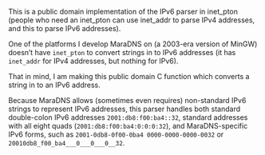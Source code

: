 This is a public domain implementation of the IPv6 parser in
inet_pton (people who need an inet_pton can use inet_addr to
parse IPv4 addresses, and this to parse IPv6 addresses).

One of the platforms I develop MaraDNS on (a 2003-era version of
MinGW) doesn’t have `inet_pton` to convert strings in to
IPv6 addresses (it has `inet_addr` for IPv4 addresses, but
nothing for IPv6).

That in mind, I am making this public domain C function which
converts a string in to an IPv6 address.

Because MaraDNS allows (sometimes even requires) non-standard IPv6
strings to represent IPv6 addresses, this parser handles both
standard double-colon IPv6 addresses `2001:db8:f00:ba4::32`, 
standard addresses with all eight quads (`2001:db8:f00:ba4:0:0:0:32`), 
and MaraDNS-specific IPv6 forms, such as
`2001-0db8-0f00-0ba4 0000-0000-0000-0032` or 
`20010db8_f00_ba4___0___0___0__32`.
